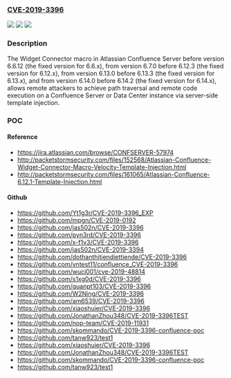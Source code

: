 ### [CVE-2019-3396](https://cve.mitre.org/cgi-bin/cvename.cgi?name=CVE-2019-3396)
![](https://img.shields.io/static/v1?label=Product&message=Confluence%20Server&color=blue)
![](https://img.shields.io/static/v1?label=Version&message=%3C%206.6.12%20&color=brighgreen)
![](https://img.shields.io/static/v1?label=Vulnerability&message=Server-Side%20Template%20Injection&color=brighgreen)

### Description

The Widget Connector macro in Atlassian Confluence Server before version 6.6.12 (the fixed version for 6.6.x), from version 6.7.0 before 6.12.3 (the fixed version for 6.12.x), from version 6.13.0 before 6.13.3 (the fixed version for 6.13.x), and from version 6.14.0 before 6.14.2 (the fixed version for 6.14.x), allows remote attackers to achieve path traversal and remote code execution on a Confluence Server or Data Center instance via server-side template injection.

### POC

#### Reference
- https://jira.atlassian.com/browse/CONFSERVER-57974
- http://packetstormsecurity.com/files/152568/Atlassian-Confluence-Widget-Connector-Macro-Velocity-Template-Injection.html
- http://packetstormsecurity.com/files/161065/Atlassian-Confluence-6.12.1-Template-Injection.html

#### Github
- https://github.com/Yt1g3r/CVE-2019-3396_EXP
- https://github.com/mpgn/CVE-2019-0192
- https://github.com/jas502n/CVE-2019-3396
- https://github.com/pyn3rd/CVE-2019-3396
- https://github.com/x-f1v3/CVE-2019-3396
- https://github.com/jas502n/CVE-2019-3394
- https://github.com/dothanthitiendiettiende/CVE-2019-3396
- https://github.com/vntest11/confluence_CVE-2019-3396
- https://github.com/wucj001/cve-2019-48814
- https://github.com/s1xg0d/CVE-2019-3396
- https://github.com/quanpt103/CVE-2019-3396
- https://github.com/W2Ning/CVE-2019-3396
- https://github.com/am6539/CVE-2019-3396
- https://github.com/xiaoshuier/CVE-2019-3396
- https://github.com/JonathanZhou348/CVE-2019-3396TEST
- https://github.com/nop-team/CVE-2019-11931
- https://github.com/skommando/CVE-2019-3396-confluence-poc
- https://github.com/tanw923/test1
- https://github.com/xiaoshuier/CVE-2019-3396
- https://github.com/JonathanZhou348/CVE-2019-3396TEST
- https://github.com/skommando/CVE-2019-3396-confluence-poc
- https://github.com/tanw923/test1

